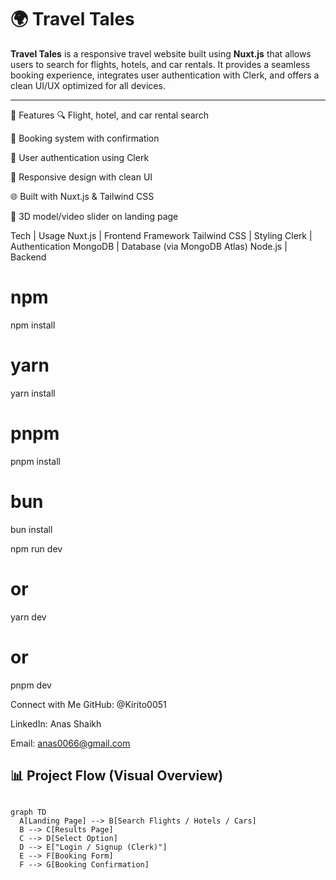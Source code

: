 # 🌍 Travel Tales

**Travel Tales** is a responsive travel website built using **Nuxt.js** that allows users to search for flights, hotels, and car rentals. It provides a seamless booking experience, integrates user authentication with Clerk, and offers a clean UI/UX optimized for all devices.

---

🧩 Features
🔍 Flight, hotel, and car rental search

🧾 Booking system with confirmation

🔐 User authentication using Clerk

📱 Responsive design with clean UI

🌐 Built with Nuxt.js & Tailwind CSS

🎥 3D model/video slider on landing page

Tech | Usage
Nuxt.js | Frontend Framework
Tailwind CSS | Styling
Clerk | Authentication
MongoDB | Database (via MongoDB Atlas)
Node.js | Backend 

# npm
npm install
# yarn
yarn install
# pnpm
pnpm install
# bun
bun install

npm run dev
# or
yarn dev
# or
pnpm dev

Connect with Me
GitHub: @Kirito0051

LinkedIn: Anas Shaikh

Email: anas0066@gmail.com

## 📊 Project Flow (Visual Overview)

```mermaid

graph TD
  A[Landing Page] --> B[Search Flights / Hotels / Cars]
  B --> C[Results Page]
  C --> D[Select Option]
  D --> E["Login / Signup (Clerk)"]
  E --> F[Booking Form]
  F --> G[Booking Confirmation]

